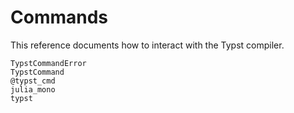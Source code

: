 
# Commands

This reference documents how to interact with the Typst compiler.

```@docs
TypstCommandError
TypstCommand
@typst_cmd
julia_mono
typst
```
